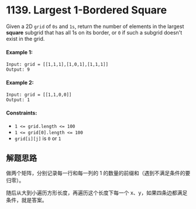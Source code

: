 # 1139. Largest 1-Bordered Square

Given a 2D `grid` of `0s` and `1s`, return the number of elements in the largest **square** subgrid that has all 1s on its border, or `0` if such a subgrid doesn't exist in the grid.

#### Example 1:

```
Input: grid = [[1,1,1],[1,0,1],[1,1,1]]
Output: 9
```

#### Example 2:

```
Input: grid = [[1,1,0,0]]
Output: 1
``` 

#### Constraints:

+ `1 <= grid.length <= 100`
+ `1 <= grid[0].length <= 100`
+ `grid[i][j]` is `0` or `1`

## 解题思路

做两个矩阵，分别记录每一行和每一列的 1 的数量的前缀和（遇到不满足条件的要归零）。

随后从大到小遍历方形长度，再遍历这个长度下每一个 x、y，如果四条边都满足条件，就是答案。
